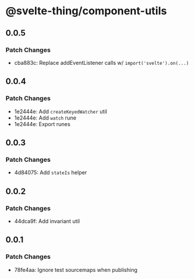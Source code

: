 # @svelte-thing/component-utils

## 0.0.5

### Patch Changes

-   cba883c: Replace addEventListener calls w/ `import('svelte').on(...)`

## 0.0.4

### Patch Changes

-   1e2444e: Add `createKeyedWatcher` util
-   1e2444e: Add `watch` rune
-   1e2444e: Export runes

## 0.0.3

### Patch Changes

-   4d84075: Add `stateIs` helper

## 0.0.2

### Patch Changes

-   44dca9f: Add invariant util

## 0.0.1

### Patch Changes

-   78fe4aa: Ignore test sourcemaps when publishing
